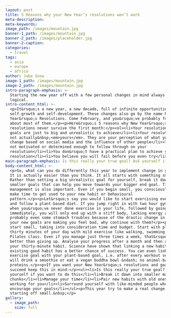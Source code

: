 ```yaml
---
layout: post
title: 5 Reasons why your New Year’s resolutions won’t work
meta-description:
meta-keywords:
image_path: /images/mountain.jpg
banner-1_path: /images/mountain.jpg
banner-2_path: /images/placeholder.jpg
banner-2-caption:
categories:
  - travel
tags:
  - asia
  - europe
  - africa
author: Jake Snow
image-1_path: /images/mountain.jpg
image-2_path: /images/mountain.jpg
intro-paragraph-emphasis: >-
  Starting the new year off with a few personal changes in mind always seem
  logical.
intro-content_html: >-
  <p>It&rsquo;s a new year, a new decade, full of infinite opportunities for
  self-growth and self-development. These changes also go by the name New
  Year&rsquo;s Resolutions. Come February, and you&rsquo;ve probably forgotten
  about most of them.</p><p>Here&rsquo;s 5 reasons why New Year&rsquo;s
  resolutions never survive the first month:</p><ol><li>Your resolutions or
  goals are just to big and unrealistic to achieve</li><li>Your resolutions are
  not actually&nbsp;<em>yours</em>. They are your perception of what you should
  change based on social media and the influence of other people</li><li>You are
  not motivated or determined enough to follow through on your
  resolution</li><li>You don&rsquo;t have a practical plan to achieve your
  resolution</li><li>You believe you will fail before you even try</li></ol>
main-paragraph-emphasis: Is this really your true goal? Ask yourself if you want to do this
body-content_html: >-
  <p>So, what can you do differently this year to implement change in your life?
  It is actually easier than you think. It all starts with something small.
  Rather than setting a big unrealistic goal for yourself, break it down in
  smaller goals that can help you move towards your bigger end goal. Time
  management is also important. Even if you begin small, you consciously need to
  make time to get used to your new habit or behavioural
  pattern.</p><p>Let&rsquo;s say you would like to start exercising every day
  and follow a plant-based diet. If you jump right in with two hour gym sessions
  when you&rsquo;ve never done exercise in your life, followed by going vegan
  immediately, you will only end up with a stiff body, lacking energy and
  probably even some stomach troubles because of the drastic change in diet. If
  your new goals are making you feel bad, why continue with them?</p><p>Rather
  start small, taking into consideration time and budget. Start with planning
  thirty minutes of your day with mild exercise like walking, swimming or a
  Pilates class. Even if you manage just three times a week, that&rsquo;s still
  better than giving up. Analyse your progress after a month and then add on to
  your thirty-minute habit. Science have shown that linking a new habit to an
  existing good habit has a better chance of success. You can even link your
  exercise goal with your plant-based goal, i.e. after every workout session I
  will drink a smoothie or eat a vegan buddha bowl &ndash; no animal-based
  proteins.</p><p>If you want your New Year&rsquo;s resolutions and goals to
  succeed keep this in mind:</p><ul><li>Is this really your true goal? Ask
  yourself if you want to do this</li><li>Break it down into smaller manageable
  chunks</li><li>Manage your time</li><li>Pair new habits with old ones that are
  working for you</li><li>Surround yourself with like-minded people who
  encourage your goals</li></ul><p>This year try to make a real change by
  starting off small.&nbsp;</p>
gallery:
  - image_path:
    size: full
---
```


